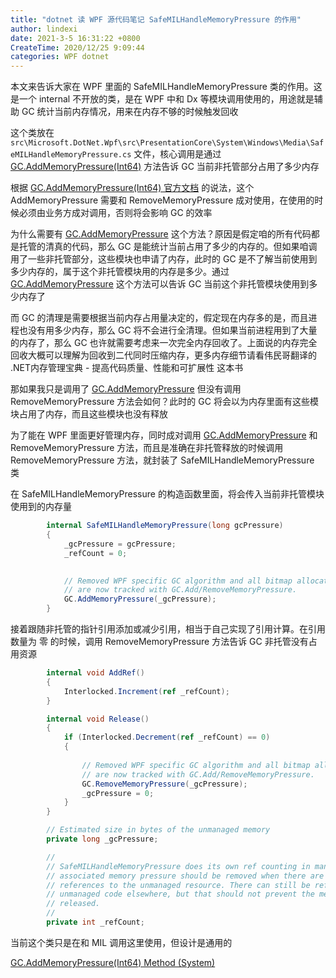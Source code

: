 ```yaml
---
title: "dotnet 读 WPF 源代码笔记 SafeMILHandleMemoryPressure 的作用"
author: lindexi
date: 2021-3-5 16:31:22 +0800
CreateTime: 2020/12/25 9:09:44
categories: WPF dotnet
---
```


本文来告诉大家在 WPF 里面的 SafeMILHandleMemoryPressure 类的作用。这是一个 internal 不开放的类，是在 WPF 中和 Dx 等模块调用使用的，用途就是辅助 GC 统计当前内存情况，用来在内存不够的时候触发回收

<!--more-->


<!-- CreateTime:2020/12/25 9:09:44 -->


<!-- 发布 -->

这个类放在 `src\Microsoft.DotNet.Wpf\src\PresentationCore\System\Windows\Media\SafeMILHandleMemoryPressure.cs` 文件，核心调用是通过 [GC.AddMemoryPressure(Int64)](https://docs.microsoft.com/en-us/dotnet/api/system.gc.addmemorypressure?WT.mc_id=WD-MVP-5003260 ) 方法告诉 GC 当前非托管部分占用了多少内存

根据 [GC.AddMemoryPressure(Int64) 官方文档](https://docs.microsoft.com/en-us/dotnet/api/system.gc.addmemorypressure?WT.mc_id=WD-MVP-5003260 ) 的说法，这个 AddMemoryPressure 需要和 RemoveMemoryPressure 成对使用，在使用的时候必须由业务方成对调用，否则将会影响 GC 的效率

为什么需要有 [GC.AddMemoryPressure](https://docs.microsoft.com/en-us/dotnet/api/system.gc.addmemorypressure?WT.mc_id=WD-MVP-5003260 ) 这个方法？原因是假定咱的所有代码都是托管的清真的代码，那么 GC 是能统计当前占用了多少的内存的。但如果咱调用了一些非托管部分，这些模块也申请了内存，此时的 GC 是不了解当前使用到多少内存的，属于这个非托管模块用的内存是多少。通过 [GC.AddMemoryPressure](https://docs.microsoft.com/en-us/dotnet/api/system.gc.addmemorypressure?WT.mc_id=WD-MVP-5003260 ) 这个方法可以告诉 GC 当前这个非托管模块使用到多少内存了

而 GC 的清理是需要根据当前内存占用量决定的，假定现在内存多的是，而且进程也没有用多少内存，那么 GC 将不会进行全清理。但如果当前进程用到了大量的内存了，那么 GC 也许就需要考虑来一次完全内存回收了。上面说的内存完全回收大概可以理解为回收到二代同时压缩内存，更多内存细节请看伟民哥翻译的 .NET内存管理宝典 - 提高代码质量、性能和可扩展性 这本书

那如果我只是调用了 [GC.AddMemoryPressure](https://docs.microsoft.com/en-us/dotnet/api/system.gc.addmemorypressure?WT.mc_id=WD-MVP-5003260 ) 但没有调用 RemoveMemoryPressure 方法会如何？此时的 GC 将会以为内存里面有这些模块占用了内存，而且这些模块也没有释放

为了能在 WPF 里面更好管理内存，同时成对调用 [GC.AddMemoryPressure](https://docs.microsoft.com/en-us/dotnet/api/system.gc.addmemorypressure?WT.mc_id=WD-MVP-5003260 ) 和 RemoveMemoryPressure 方法，而且是准确在非托管释放的时候调用 RemoveMemoryPressure 方法，就封装了 SafeMILHandleMemoryPressure 类

在 SafeMILHandleMemoryPressure 的构造函数里面，将会传入当前非托管模块使用到的内存量

```csharp
        internal SafeMILHandleMemoryPressure(long gcPressure)
        {
            _gcPressure = gcPressure;
            _refCount = 0;

            
            // Removed WPF specific GC algorithm and all bitmap allocations/deallocations
            // are now tracked with GC.Add/RemoveMemoryPressure.
            GC.AddMemoryPressure(_gcPressure);
        }
```

接着跟随非托管的指针引用添加或减少引用，相当于自己实现了引用计算。在引用数量为 零 的时候，调用 RemoveMemoryPressure 方法告诉 GC 非托管没有占用资源

```csharp
        internal void AddRef()
        {
            Interlocked.Increment(ref _refCount);
        }

        internal void Release()
        {
            if (Interlocked.Decrement(ref _refCount) == 0)
            {
                
                // Removed WPF specific GC algorithm and all bitmap allocations/deallocations
                // are now tracked with GC.Add/RemoveMemoryPressure.
                GC.RemoveMemoryPressure(_gcPressure);
                _gcPressure = 0;
            }
        }

        // Estimated size in bytes of the unmanaged memory
        private long _gcPressure;

        //
        // SafeMILHandleMemoryPressure does its own ref counting in managed code, because the
        // associated memory pressure should be removed when there are no more managed
        // references to the unmanaged resource. There can still be references to it from
        // unmanaged code elsewhere, but that should not prevent the memory pressure from being
        // released.
        //
        private int _refCount;
```

当前这个类只是在和 MIL 调用这里使用，但设计是通用的

[GC.AddMemoryPressure(Int64) Method (System)](https://docs.microsoft.com/en-us/dotnet/api/system.gc.addmemorypressure?WT.mc_id=WD-MVP-5003260)

